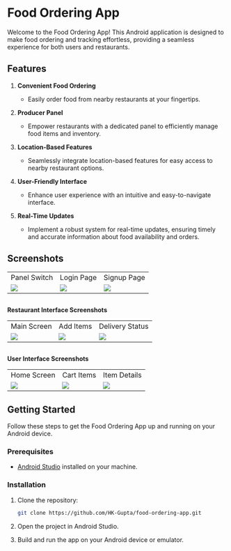 # Food Ordering App

Welcome to the Food Ordering App! This Android application is designed to make food ordering and tracking effortless, providing a seamless experience for both users and restaurants.

## Features

1. **Convenient Food Ordering**
   - Easily order food from nearby restaurants at your fingertips.

2. **Producer Panel**
   - Empower restaurants with a dedicated panel to efficiently manage food items and inventory.

3. **Location-Based Features**
   - Seamlessly integrate location-based features for easy access to nearby restaurant options.

4. **User-Friendly Interface**
   - Enhance user experience with an intuitive and easy-to-navigate interface.

5. **Real-Time Updates**
   - Implement a robust system for real-time updates, ensuring timely and accurate information about food availability and orders.

## Screenshots

<table>
  <tr align="center">
     <td>Panel Switch</td>
     <td>Login Page</td>
     <td>Signup Page</td>
  </tr>
  <tr>
    <td><img src="https://github.com/HK-Gupta/Happy-Food/assets/116277672/765cecf7-93ad-44e2-82e5-3fbea1a5d319"></td>
    <td><img src="https://github.com/HK-Gupta/Happy-Food/assets/116277672/7d3b9c61-75fc-4462-96f0-fec3b4863aca"></td>
    <td><img src="https://github.com/HK-Gupta/Happy-Food/assets/116277672/2b15faf3-df25-43bc-8584-4e5a9f086f3f"></td>
  </tr>
</table>

##
**Restaurant Interface Screenshots**
<table>
  <tr align="center">
      <td>Main Screen</td>
      <td>Add Items</td>
      <td>Delivery Status</td>
  </tr>
  <tr>
    <td><img src="https://github.com/HK-Gupta/Happy-Food/assets/116277672/c53fd24d-85c3-406b-8a36-fcbbe6cca497"></td>
    <td><img src="https://github.com/HK-Gupta/Happy-Food/assets/116277672/c9d7de4b-8abf-4713-90d1-f578891b5ac3"></td>
    <td><img src="https://github.com/HK-Gupta/Happy-Food/assets/116277672/23a8ac53-559d-489f-ada1-9cf87852843f"></td>
  </tr>
</table>

##
**User Interface Screenshots**
<table>
  <tr align="center">
      <td>Home Screen</td>
      <td>Cart Items</td>
      <td>Item Details</td>
  </tr>
  <tr>
    <td><img src="https://github.com/HK-Gupta/Happy-Food/assets/116277672/6b2151c9-f706-4c6d-891d-7e01c926ecc3"></td>
    <td><img src="https://github.com/HK-Gupta/Happy-Food/assets/116277672/846e298b-cfe2-4b6e-9517-bba774ddd069"></td>
    <td><img src="https://github.com/HK-Gupta/Happy-Food/assets/116277672/0dad0f63-c5a1-4e91-8fb8-3689c81428c7"></td>
  </tr>
 </table>

## Getting Started

Follow these steps to get the Food Ordering App up and running on your Android device.

### Prerequisites

- [Android Studio](https://developer.android.com/studio) installed on your machine.

### Installation

1. Clone the repository:

    ```bash
    git clone https://github.com/HK-Gupta/food-ordering-app.git
    ```

2. Open the project in Android Studio.

3. Build and run the app on your Android device or emulator.

